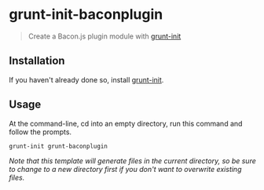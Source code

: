 # grunt-init-baconplugin

> Create a Bacon.js plugin module with [grunt-init][]

[grunt-init]: http://gruntjs.com/project-scaffolding

## Installation
If you haven't already done so, install [grunt-init][].

## Usage

At the command-line, cd into an empty directory, run this command and follow the prompts.

```
grunt-init grunt-baconplugin
```

_Note that this template will generate files in the current directory, so be sure to change to a new directory first if you don't want to overwrite existing files._
